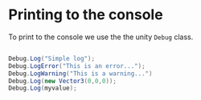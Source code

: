 # Printing to the console

To print to the console we use the the unity `Debug` class.

```csharp

Debug.Log("Simple log");
Debug.LogError("This is an error...");
Debug.LogWarning("This is a warning...")
Debug.Log(new Vector3(0,0,0));
Debug.Log(myvalue);
```

